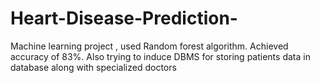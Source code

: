 # Heart-Disease-Prediction-
Machine learning project , used Random forest algorithm. Achieved accuracy of 83%. Also trying to induce DBMS for storing patients data in database along with specialized doctors
